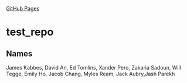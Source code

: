 [GitHub Pages](https://amerenicenter.github.io/test_repo/)

# test_repo

## Names



James Kabbes, David An, Ed Tomlins, Xander Pero, Zakaria Sadoun, Will Tegge, Emily Ho, Jacob Chang, Myles Ream, Jack Aubry,Jash Parekh


